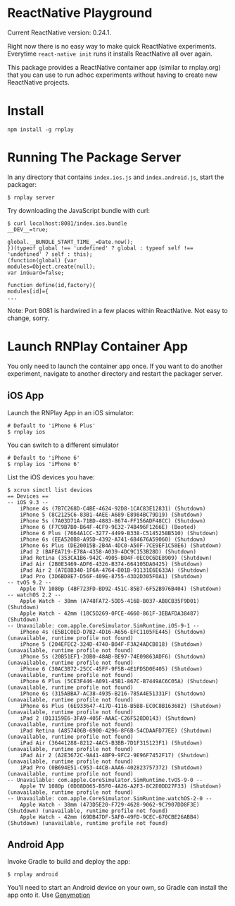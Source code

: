 # ReactNative Playground

Current ReactNative version: 0.24.1.

Right now there is no easy way to make quick ReactNative experiments. Everytime `react-native init` runs it installs ReactNative all over again.

This package provides a ReactNative container app (similar to rnplay.org) that you can use to run adhoc experiments without having to create new ReactNative projects.

# Install

```
npm install -g rnplay
```

# Running The Package Server

In any directory that contains `index.ios.js` and `index.android.js`, start the packager:

```
$ rnplay server
```

Try downloading the JavaScript bundle with curl:

```
$ curl localhost:8081/index.ios.bundle
__DEV__=true;

global.__BUNDLE_START_TIME__=Date.now();
})(typeof global !== 'undefined' ? global : typeof self !== 'undefined' ? self : this);
(function(global) {var
modules=Object.create(null);
var inGuard=false;

function define(id,factory){
modules[id]={
...
```

Note: Port 8081 is hardwired in a few places within ReactNative. Not easy to change, sorry.

# Launch RNPlay Container App

You only need to launch the container app once. If you want to do another experiment, navigate to another directory and restart the packager server.

## iOS App

Launch the RNPlay App in an iOS simulator:

```
# Default to 'iPhone 6 Plus'
$ rnplay ios
```

You can switch to a different simulator

```
# Default to 'iPhone 6'
$ rnplay ios 'iPhone 6'
```

List the iOS devices you have:

```
$ xcrun simctl list devices
== Devices ==
-- iOS 9.3 --
    iPhone 4s (7B7C268D-C4BE-4624-92D8-1CAC83E12831) (Shutdown)
    iPhone 5 (8C2125C6-83B1-4AEE-A689-E8984BC79D19) (Shutdown)
    iPhone 5s (7A03D71A-71BD-4883-8674-FF156ADF48CC) (Shutdown)
    iPhone 6 (F7C9B7B0-B64F-4CF9-9E32-74B496F1266E) (Booted)
    iPhone 6 Plus (7664A1CC-3277-4499-B338-C5145258B510) (Shutdown)
    iPhone 6s (EEA520B8-A95D-4392-A741-684676A59060) (Shutdown)
    iPhone 6s Plus (DE20015B-2B4A-4DC0-A50F-7CE9EF1C58E6) (Shutdown)
    iPad 2 (BAFEA719-E78A-4358-A039-4DC9C153B28D) (Shutdown)
    iPad Retina (353CA1B6-942C-4905-B04F-0EC0C6DE8909) (Shutdown)
    iPad Air (2B0E3469-ADF6-4326-B374-664105DA0425) (Shutdown)
    iPad Air 2 (A7E8B340-1F6A-4764-B01B-91131E6E633A) (Shutdown)
    iPad Pro (3D6BD8E7-D56F-409E-8755-43D2D305F0A1) (Shutdown)
-- tvOS 9.2 --
    Apple TV 1080p (4BF723FD-BD92-451C-85B7-6F52B976B404) (Shutdown)
-- watchOS 2.2 --
    Apple Watch - 38mm (A748FA72-5DD5-416B-B037-AB8CB35F9D01) (Shutdown)
    Apple Watch - 42mm (18C5D269-0FCE-4660-861F-3EBAFDA38487) (Shutdown)
-- Unavailable: com.apple.CoreSimulator.SimRuntime.iOS-9-1 --
    iPhone 4s (E5B1C0ED-D7B2-4D16-A656-EFC1105FE445) (Shutdown) (unavailable, runtime profile not found)
    iPhone 5 (204EFEC2-324D-4740-B04F-F3A24ADCB818) (Shutdown) (unavailable, runtime profile not found)
    iPhone 5s (20B51EF1-20B0-48AB-BE97-74E09863ADF6) (Shutdown) (unavailable, runtime profile not found)
    iPhone 6 (30AC3B72-25CC-45FF-9F5B-4E1FD5D0E405) (Shutdown) (unavailable, runtime profile not found)
    iPhone 6 Plus (5CE3F446-A091-45B1-867C-B7449AC6C05A) (Shutdown) (unavailable, runtime profile not found)
    iPhone 6s (315ABBA7-AC38-4935-B216-785A4E51331F) (Shutdown) (unavailable, runtime profile not found)
    iPhone 6s Plus (6E933647-417D-4116-B5B8-EC0C8B163682) (Shutdown) (unavailable, runtime profile not found)
    iPad 2 (D13159E6-3FA9-405F-AAAC-C26F528D0143) (Shutdown) (unavailable, runtime profile not found)
    iPad Retina (A857406B-6900-4296-8F6B-54CDAAFD77EE) (Shutdown) (unavailable, runtime profile not found)
    iPad Air (36441288-8212-4AC5-B3BB-7D1F315123F1) (Shutdown) (unavailable, runtime profile not found)
    iPad Air 2 (A2E3672C-9A41-4BF9-9FC2-9E96F7452F17) (Shutdown) (unavailable, runtime profile not found)
    iPad Pro (0B694E51-C953-44CB-AAA6-402823757372) (Shutdown) (unavailable, runtime profile not found)
-- Unavailable: com.apple.CoreSimulator.SimRuntime.tvOS-9-0 --
    Apple TV 1080p (0D08D065-B5F0-4A26-A2F3-8C2E0DD27F33) (Shutdown) (unavailable, runtime profile not found)
-- Unavailable: com.apple.CoreSimulator.SimRuntime.watchOS-2-0 --
    Apple Watch - 38mm (473D5E20-F729-4628-9062-9C7907DD8F3E) (Shutdown) (unavailable, runtime profile not found)
    Apple Watch - 42mm (69DB47DF-5AF0-49FD-9CEC-670CBE26ABB4) (Shutdown) (unavailable, runtime profile not found)
```

## Android App

Invoke Gradle to build and deploy the app:

```
$ rnplay android
```

You'll need to start an Android device on your own, so Gradle can install the app onto it. Use [Genymotion](https://www.genymotion.com/)